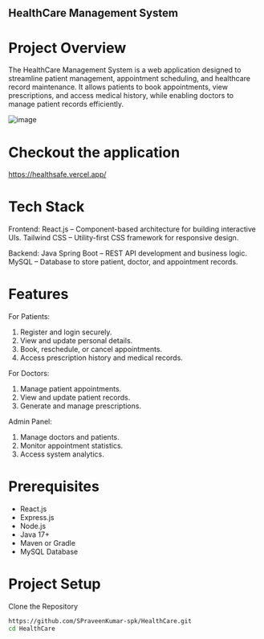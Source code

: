## HealthCare Management System
# Project Overview
The HealthCare Management System is a web application designed to streamline patient management, appointment scheduling, and healthcare record maintenance. It allows patients to book appointments, view prescriptions, and access medical history, while enabling doctors to manage patient records efficiently.

![image](https://github.com/user-attachments/assets/57fee4a1-8f38-4178-b6ff-f45da0427209)

# Checkout the application
https://healthsafe.vercel.app/
# Tech Stack
Frontend:
 React.js – Component-based architecture for building interactive UIs.
 Tailwind CSS – Utility-first CSS framework for responsive design.

Backend:
Java Spring Boot – REST API development and business logic.
MySQL – Database to store patient, doctor, and appointment records.

# Features
 For Patients:
 1.  Register and login securely.
 2.  View and update personal details.
 3.  Book, reschedule, or cancel appointments.
 4.  Access prescription history and medical records.

 For Doctors:
 1. Manage patient appointments.
 2. View and update patient records.
 3. Generate and manage prescriptions.

 Admin Panel:
 1. Manage doctors and patients.
 2. Monitor appointment statistics.
 3. Access system analytics.

# Prerequisites
- React.js
- Express.js
- Node.js 
- Java 17+
- Maven or Gradle
- MySQL Database

# Project Setup
Clone the Repository
```bash
https://github.com/SPraveenKumar-spk/HealthCare.git
cd HealthCare


